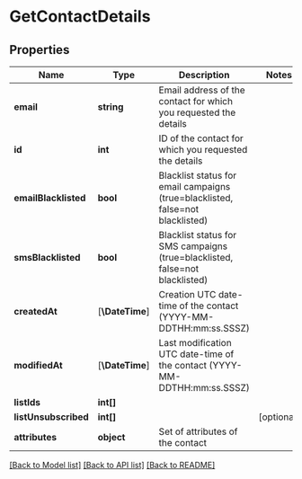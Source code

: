 # GetContactDetails

## Properties
Name | Type | Description | Notes
------------ | ------------- | ------------- | -------------
**email** | **string** | Email address of the contact for which you requested the details | 
**id** | **int** | ID of the contact for which you requested the details | 
**emailBlacklisted** | **bool** | Blacklist status for email campaigns (true&#x3D;blacklisted, false&#x3D;not blacklisted) | 
**smsBlacklisted** | **bool** | Blacklist status for SMS campaigns (true&#x3D;blacklisted, false&#x3D;not blacklisted) | 
**createdAt** | [**\DateTime**] | Creation UTC date-time of the contact (YYYY-MM-DDTHH:mm:ss.SSSZ) | 
**modifiedAt** | [**\DateTime**] | Last modification UTC date-time of the contact (YYYY-MM-DDTHH:mm:ss.SSSZ) | 
**listIds** | **int[]** |  | 
**listUnsubscribed** | **int[]** |  | [optional] 
**attributes** | **object** | Set of attributes of the contact | 

[[Back to Model list]](../../README.md#documentation-for-models) [[Back to API list]](../../README.md#documentation-for-api-endpoints) [[Back to README]](../../README.md)


